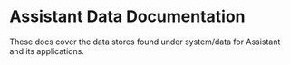 # Assistant Data Documentation
These docs cover the data stores found under system/data for Assistant and its applications.
